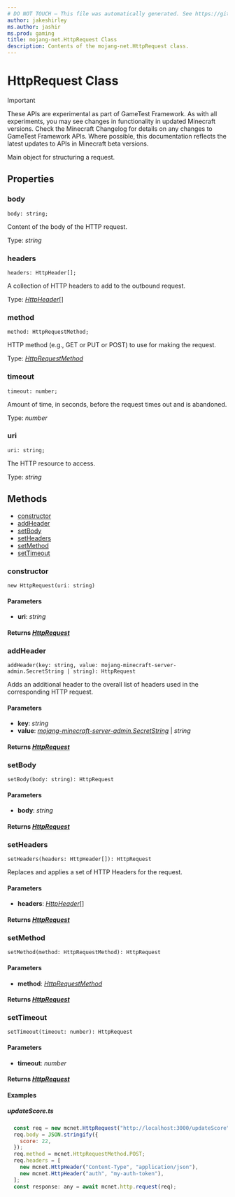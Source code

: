 ```yaml
---
# DO NOT TOUCH — This file was automatically generated. See https://github.com/Mojang/MinecraftScriptingApiDocsGenerator to modify descriptions, examples, etc.
author: jakeshirley
ms.author: jashir
ms.prod: gaming
title: mojang-net.HttpRequest Class
description: Contents of the mojang-net.HttpRequest class.
---
```

# HttpRequest Class
>[!IMPORTANT]
>These APIs are experimental as part of GameTest Framework. As with all experiments, you may see changes in functionality in updated Minecraft versions. Check the Minecraft Changelog for details on any changes to GameTest Framework APIs. Where possible, this documentation reflects the latest updates to APIs in Minecraft beta versions.

Main object for structuring a request.

## Properties
### **body**
`body: string;`

Content of the body of the HTTP request.

Type: *string*

### **headers**
`headers: HttpHeader[];`

A collection of HTTP headers to add to the outbound request.

Type: [*HttpHeader*](HttpHeader.md)[]

### **method**
`method: HttpRequestMethod;`

HTTP method (e.g., GET or PUT or POST) to use for making the request.

Type: [*HttpRequestMethod*](HttpRequestMethod.md)

### **timeout**
`timeout: number;`

Amount of time, in seconds, before the request times out and is abandoned.

Type: *number*

### **uri**
`uri: string;`

The HTTP resource to access.

Type: *string*


## Methods
- [constructor](#constructor)
- [addHeader](#addheader)
- [setBody](#setbody)
- [setHeaders](#setheaders)
- [setMethod](#setmethod)
- [setTimeout](#settimeout)
  
### **constructor**
`
new HttpRequest(uri: string)
`

#### **Parameters**
- **uri**: *string*

#### **Returns** [*HttpRequest*](HttpRequest.md)
### **addHeader**
`
addHeader(key: string, value: mojang-minecraft-server-admin.SecretString | string): HttpRequest
`

Adds an additional header to the overall list of headers used in the corresponding HTTP request.
#### **Parameters**
- **key**: *string*
- **value**: [*mojang-minecraft-server-admin.SecretString*](../mojang-minecraft-server-admin/SecretString.md) | *string*

#### **Returns** [*HttpRequest*](HttpRequest.md)
### **setBody**
`
setBody(body: string): HttpRequest
`

#### **Parameters**
- **body**: *string*

#### **Returns** [*HttpRequest*](HttpRequest.md)
### **setHeaders**
`
setHeaders(headers: HttpHeader[]): HttpRequest
`

Replaces and applies a set of HTTP Headers for the request.
#### **Parameters**
- **headers**: [*HttpHeader*](HttpHeader.md)[]

#### **Returns** [*HttpRequest*](HttpRequest.md)
### **setMethod**
`
setMethod(method: HttpRequestMethod): HttpRequest
`

#### **Parameters**
- **method**: [*HttpRequestMethod*](HttpRequestMethod.md)

#### **Returns** [*HttpRequest*](HttpRequest.md)
### **setTimeout**
`
setTimeout(timeout: number): HttpRequest
`

#### **Parameters**
- **timeout**: *number*

#### **Returns** [*HttpRequest*](HttpRequest.md)

#### **Examples**
##### *updateScore.ts*
```javascript
  const req = new mcnet.HttpRequest("http://localhost:3000/updateScore");
  req.body = JSON.stringify({
    score: 22,
  });
  req.method = mcnet.HttpRequestMethod.POST;
  req.headers = [
    new mcnet.HttpHeader("Content-Type", "application/json"),
    new mcnet.HttpHeader("auth", "my-auth-token"),
  ];
  const response: any = await mcnet.http.request(req);
```
